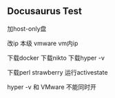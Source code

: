 ## Docusaurus Test

加host-only盘

改ip 本级 vmware vm内ip

下载docker 下载nikto 下载hyper -v

下载perl strawberry 运行activestate

hyper -v 和 VMware 不能同时开
